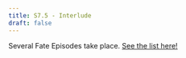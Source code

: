 ```yaml
---
title: S7.5 - Interlude
draft: false
---
```


Several Fate Episodes take place. [See the list here!](Story/Fate-Episodes/S7-8/)